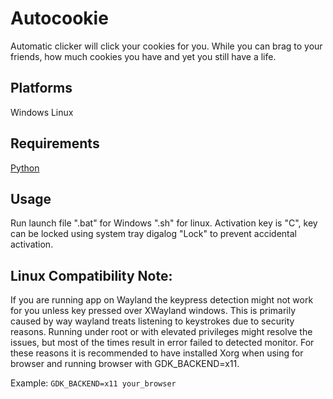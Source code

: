 # Autocookie
  Automatic clicker will click your cookies for you. While you can brag to your friends,
  how much cookies you have and yet you still have a life.

## Platforms
  Windows
  Linux
  
## Requirements
  [Python](https://www.python.org/)

## Usage
  Run launch file ".bat" for Windows ".sh" for linux.
  Activation key is "C", key can be locked using system tray digalog "Lock" to prevent accidental activation.
  
## Linux Compatibility Note:
  If you are running app on Wayland the keypress detection might not work for you unless key pressed over XWayland windows.
  This is primarily caused by way wayland treats listening to keystrokes due to security reasons. Running under root or with elevated privileges might resolve the issues,
  but most of the times result in error failed to detected monitor.
  For these reasons it is recommended to have installed Xorg when using for browser and running browser with GDK_BACKEND=x11.
  
  Example: `GDK_BACKEND=x11 your_browser`
  

